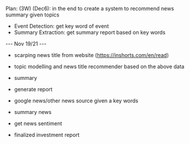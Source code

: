 Plan: (3W) (Dec6): in the end to create a system to recommend news summary given topics

* Event Detection: get key word of event
* Summary Extraction: get summary report based on key words

--- Nov 19/21 ---
* scarping news title from website (https://inshorts.com/en/read)
* topic modelling and news title recommender based on the above data
* summary
* generate report


* google news/other news source given a key words
* summary news
* get news sentiment
* finalized investment report
